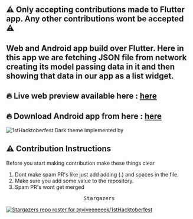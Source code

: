 <h2>⚠️ Only accepting contributions made to Flutter app. Any other contributions wont be accepted ⚠️</h2>

<h2>Web and Android app build over Flutter. Here in this app we are fetching JSON file from network creating its model passing data in it and then showing that data in our app as a list widget.</h2>

## 🔥 Live web preview available here : [here](https://firsthacktoberfest.web.app/#/)
## 🔥 Download Android app from here : [here](https://drive.google.com/file/d/10NMc-RtWJUx6VLDMgIbtmCOjavWMaNHJ/view?usp=sharing)

[Dark theme is implemented by https://github.com/AwsmAsim]: #nowhere
![1stHacktoberfest](https://user-images.githubusercontent.com/63421684/137514287-c87c5b48-5563-41b5-beae-f4a2bdfc11b5.gif)
 Dark theme implemented by 
<h2>⚠️ Contribution Instructions </h2>

Before you start making contribution make these things clear 

1) Dont make spam PR's like just add adding (.) and spaces in the file.
2) Make sure you add some value to the repository.
3) Spam PR's wont get merged

<div align="center">
    <pre>Stargazers</pre>
</div>

[![Stargazers repo roster for @viveeeeeek/1stHacktoberfest](https://reporoster.com/stars/dark/viveeeeeek/1stHacktoberfest)](https://github.com/viveeeeeek/1stHacktoberfest/stargazers)
